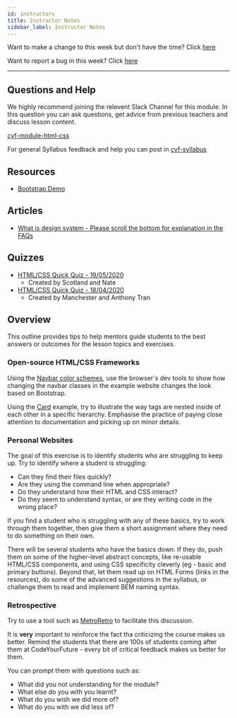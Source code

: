 ```yaml
---
id: instructors
title: Instructor Notes
sidebar_label: Instructor Notes
---
```


Want to make a change to this week but don't have the time? Click [here](https://github.com/CodeYourFuture/syllabus/issues/new?assignees=&labels=enhancement&template=change-request.md&title=)

Want to report a bug in this week? Click [here](https://github.com/CodeYourFuture/syllabus/issues/new?assignees=&labels=bug&template=bug-report.md&title=)

---

## Questions and Help

We highly recommend joining the relevent Slack Channel for this module. In this question you can ask questions, get advice from previous teachers and discuss lesson content.

[cyf-module-html-css](https://codeyourfuture.slack.com/archives/CEFGER48H)

For general Syllabus feedback and help you can post in [cyf-syllabus](https://codeyourfuture.slack.com/archives/C012UUW69S8)

## Resources

- [Bootstrap Demo](https://github.com/anthonytranDev/cyf-bootstrap)

## Articles

- [What is design system - Please scroll the bottom for explanation in the FAQs](https://enonic.com/blog/what-is-design-system)

## Quizzes

- [HTML/CSS Quick Quiz - 19/05/2020](https://drive.google.com/open?id=1_6kJSfIqY2f5iltyH_SUXyfeUGXRLZiGKcecATavByA)
  - Created by Scotland and Nate
- [HTML/CSS Quick Quiz - 18/04/2020](https://drive.google.com/open?id=1x-5GVJMeSe-gauVC6rDOBAa--ltZJNPd5pE095zYmC4)
  - Created by Manchester and Anthony Tran

## Overview

This outline provides tips to help mentors guide students to the best answers or outcomes for the lesson topics and exercises.

### Open-source HTML/CSS Frameworks

Using the [Navbar color schemes](https://getbootstrap.com/docs/4.0/components/navbar/#color-schemes), use the browser's dev tools to show how changing the navbar classes in the example website changes the look based on Bootstrap.

Using the [Card](https://getbootstrap.com/docs/4.0/components/card/#example) example, try to illustrate the way tags are nested inside of each other in a specific hierarchy. Emphasise the practice of paying close attention to documentation and picking up on minor details.

### Personal Websites

The goal of this exercise is to identify students who are struggling to keep up. Try to identify where a student is struggling:

- Can they find their files quickly?
- Are they using the command line when appropriate?
- Do they understand how their HTML and CSS interact?
- Do they seem to understand syntax, or are they writing code in the wrong place?

If you find a student who is struggling with any of these basics, try to work through them together, then give them a short assignment where they need to do something on their own.

There will be several students who have the basics down. If they do, push them on some of the higher-level abstract concepts, like re-usable HTML/CSS components, and using CSS specificity cleverly (eg - basic and primary buttons). Beyond that, let them read up on HTML Forms (links in the resources), do some of the advanced suggestions in the syllabus, or challenge them to read and implement BEM naming syntax.

### Retrospective

Try to use a tool such as [MetroRetro](https://metroretro.io/) to facilitate this discussion.

It is **very** important to reinforce the fact tha criticizing the course makes us better. Remind the students that there are 100s of students coming after them at CodeYourFuture - every bit of critical feedback makes us better for them.

You can prompt them with questions such as:

- What did you not understanding for the module?
- What else do you with you learnt?
- What do you wish we did more of?
- What do you with we did less of?
